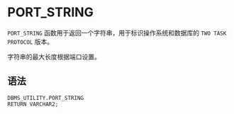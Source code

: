 PORT_STRING 
================================

`PORT_STRING` 函数用于返回一个字符串，用于标识操作系统和数据库的 `TWO TASK PROTOCOL` 版本。

字符串的最大长度根据端口设置。

语法 
-----------------------

```unknow
DBMS_UTILITY.PORT_STRING 
RETURN VARCHAR2;
```


